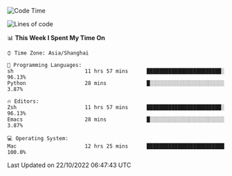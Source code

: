 <!--START_SECTION:waka-->
![Code Time](http://img.shields.io/badge/Code%20Time-927%20hrs%2043%20mins-blue)

![Lines of code](https://img.shields.io/badge/From%20Hello%20World%20I%27ve%20Written-23%20Thousand%20lines%20of%20code-blue)

📊 **This Week I Spent My Time On** 

```text
⌚︎ Time Zone: Asia/Shanghai

💬 Programming Languages: 
sh                       11 hrs 57 mins      ████████████████████████░   96.13% 
Python                   28 mins             █░░░░░░░░░░░░░░░░░░░░░░░░   3.87%

🔥 Editors: 
Zsh                      11 hrs 57 mins      ████████████████████████░   96.13% 
Emacs                    28 mins             █░░░░░░░░░░░░░░░░░░░░░░░░   3.87%

💻 Operating System: 
Mac                      12 hrs 25 mins      █████████████████████████   100.0%

```


 Last Updated on 22/10/2022 06:47:43 UTC
<!--END_SECTION:waka-->
